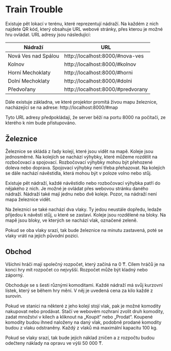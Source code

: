# Train Trouble

Existuje pět lokací v terénu, které reprezentují nádraží.
Na každém z nich najdete QR kód, který obsahuje URL webové stránky,
přes kterou je možné hru ovládat.
URL adresy jsou následující:

| Nádraží             | URL                               |
| ------------------- | --------------------------------- |
| Nová Ves nad Spálou | http://localhost:8000/#nova-ves   |
| Kolnov              | http://localhost:8000/#kolnov     |
| Horní Mechoklaty    | http://localhost:8000/#horni      |
| Dolní Mechoklaty    | http://localhost:8000/#dolni      |
| Předvořany          | http://localhost:8000/#predvorany |

Dále existuje základna, ve které projektor promítá živou mapu železnice,
nacházející se na adrese: http://localhost:8000/#map

Tyto URL adresy předpokládají, že server běží na portu 8000
na počítači, ze kterého k nim bude přistupováno.

## Železnice

Železnice se skládá z řady kolejí, které jsou vidět na mapě.
Koleje jsou jednosměrné.
Na kolejích se nachází výhybky,
které můžeme rozdělit na rozbočovací a spojovací.
Rozbočovací výhybky mohou být přehozené doleva nebo doprava.
Spojovací výhybky není třeba přehazovat.
Na kolejích se dále nachází návěstidla,
která mohou být v poloze volno nebo stůj.

Existuje pět nádraží,
každé návěstidlo nebo rozbočovací výhybka patří do nějakého z nich.
Je možné je ovládat přes webovou stránku daného nádraží.
Nádraží také mají jednu nebo dvě koleje.
Pozor, na nádraží není mapa železnice vidět.

Na železnici se také nachází dva vlaky.
Ty jedou neustále dopředu, ledaže přijedou k návěsti stůj,
u které se zastaví.
Koleje jsou rozdělené na bloky.
Na mapě jsou bloky, ve kterých se nachází vlak, označené zeleně.

Pokud se oba vlaky srazí, tak bude železnice na minutu zastavená,
poté se vlaky vrátí na jejich původní pozici.

## Obchod

Všichni hráči mají společný rozpočet, který začíná na 0 ₸.
Cílem hráčů je na konci hry mít rozpočet co nejvyšší.
Rozpočet může být kladný nebo záporný.

Obchoduje se s šesti různými komoditami.
Každé nádraží má svůj kurzovní lístek, který se během hry mění.
V něj je uvedená cena za kilo každé z surovin.

Pokud ve stanici na některé z jeho kolejí stojí vlak,
pak je možné komodity nakupovat nebo prodávat.
Stačí ve webovém rozhraní zvolit druh komodity,
zadat množství v kilech a kliknout na „Koupit“ nebo „Prodat“.
Koupené komodity budou ihned naloženy na daný vlak,
podobně prodané komodity budou z vlaku odstraněny.
Každý z vlaků má maximální kapacitu 100 kg.

Pokud se vlaky srazí, tak bude jejich náklad zničen
a z rozpočtu budou odečteny náklady na opravu ve výši 50 000 ₸.
